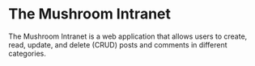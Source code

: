 # The Mushroom Intranet

The Mushroom Intranet is a web application that allows users to create, read, update, and delete (CRUD) posts and comments in different categories.
